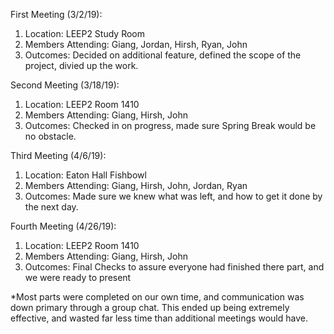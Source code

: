 First Meeting (3/2/19): 
1. Location: LEEP2 Study Room 
2. Members Attending: Giang, Jordan, Hirsh, Ryan, John 
3. Outcomes: Decided on additional feature, defined the scope of the project, divied up the work.

Second Meeting (3/18/19): 
1. Location: LEEP2 Room 1410
2. Members Attending: Giang, Hirsh, John 
3. Outcomes: Checked in on progress, made sure Spring Break would be no obstacle.

Third Meeting (4/6/19): 
1. Location: Eaton Hall Fishbowl
2. Members Attending: Giang, Hirsh, John, Jordan, Ryan
3. Outcomes: Made sure we knew what was left, and how to get it done by the next day.

Fourth Meeting (4/26/19): 
1. Location: LEEP2 Room 1410
2. Members Attending: Giang, Hirsh, John 
3. Outcomes: Final Checks to assure everyone had finished there part, and we were ready to present

*Most parts were completed on our own time, and communication was down primary through a group chat. This ended up being extremely effective, and wasted far less time than additional meetings would have.
